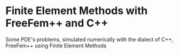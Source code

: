 # Finite Element Methods with FreeFem++ and C++

Some PDE's problems, simulated numerically with the dialect of C++, FreeFem++ using Finite Element Methods